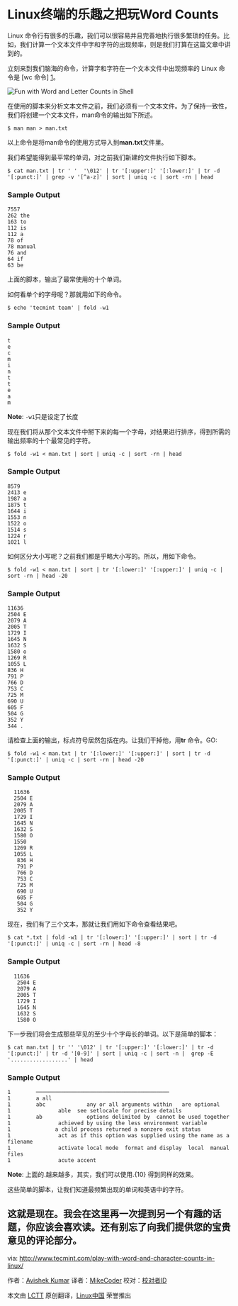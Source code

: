 Linux终端的乐趣之把玩Word Counts
================================================================================
Linux 命令行有很多的乐趣，我们可以很容易并且完善地执行很多繁琐的任务。比如，我们计算一个文本文件中字和字符的出现频率，则是我们打算在这篇文章中讲到的。

立刻来到我们脑海的命令，计算字和字符在一个文本文件中出现频率的 Linux 命令是 [wc 命令] [1]。

![Fun with Word and Letter Counts in Shell](http://www.tecmint.com/wp-content/uploads/2014/03/Linux-Word-Count.png)

在使用的脚本来分析文本文件之前，我们必须有一个文本文件。为了保持一致性，我们将创建一个文本文件，man命令的输出如下所述。

    $ man man > man.txt

以上命令是将man命令的使用方式导入到**man.txt**文件里。

我们希望能得到最平常的单词，对之前我们新建的文件执行如下脚本。

    $ cat man.txt | tr ' '  '\012' | tr '[:upper:]' '[:lower:]' | tr -d '[:punct:]' | grep -v '[^a-z]' | sort | uniq -c | sort -rn | head

### Sample Output ###

    7557 
    262 the 
    163 to 
    112 is 
    112 a 
    78 of 
    78 manual 
    76 and 
    64 if 
    63 be

上面的脚本，输出了最常使用的十个单词。

如何看单个的字母呢？那就用如下的命令。

    $ echo 'tecmint team' | fold -w1

### Sample Output ###

    t 
    e 
    c 
    m 
    i 
    n 
    t 
    t 
    e 
    a 
    m

**Note**: `-w1`只是设定了长度

现在我们将从那个文本文件中掰下来的每一个字母，对结果进行排序，得到所需的输出频率的十个最常见的字符。

    $ fold -w1 < man.txt | sort | uniq -c | sort -rn | head

### Sample Output ###

    8579  
    2413 e
    1987 a
    1875 t
    1644 i
    1553 n
    1522 o
    1514 s
    1224 r
    1021 l

如何区分大小写呢？之前我们都是乎略大小写的。所以，用如下命令。

    $ fold -w1 < man.txt | sort | tr '[:lower:]' '[:upper:]' | uniq -c | sort -rn | head -20

### Sample Output ###

    11636  
    2504 E 
    2079 A 
    2005 T 
    1729 I 
    1645 N 
    1632 S 
    1580 o
    1269 R 
    1055 L 
    836 H 
    791 P 
    766 D 
    753 C 
    725 M 
    690 U 
    605 F 
    504 G 
    352 Y 
    344 .

请检查上面的输出，标点符号居然包括在内。让我们干掉他，用**tr** 命令。GO:

    $ fold -w1 < man.txt | tr '[:lower:]' '[:upper:]' | sort | tr -d '[:punct:]' | uniq -c | sort -rn | head -20

### Sample Output ###

      11636  
      2504 E 
      2079 A 
      2005 T 
      1729 I 
      1645 N 
      1632 S 
      1580 O 
      1550 
      1269 R 
      1055 L 
       836 H 
       791 P 
       766 D 
       753 C 
       725 M 
       690 U 
       605 F 
       504 G 
       352 Y

现在，我们有了三个文本，那就让我们用如下命令查看结果吧。

    $ cat *.txt | fold -w1 | tr '[:lower:]' '[:upper:]' | sort | tr -d '[:punct:]' | uniq -c | sort -rn | head -8

### Sample Output ###

      11636  
       2504 E 
       2079 A 
       2005 T 
       1729 I 
       1645 N 
       1632 S 
       1580 O

下一步我们将会生成那些罕见的至少十个字母长的单词。以下是简单的脚本：

    $ cat man.txt | tr '' '\012' | tr '[:upper:]' '[:lower:]' | tr -d '[:punct:]' | tr -d '[0-9]' | sort | uniq -c | sort -n |  grep -E '..................' | head

### Sample Output ###

    1        ────────────────────────────────────────── 
    1        a all 
    1        abc             any or all arguments within   are optional 
    1               able  see setlocale for precise details 
    1        ab              options delimited by  cannot be used together 
    1               achieved by using the less environment variable 
    1              a child process returned a nonzero exit status 
    1               act as if this option was supplied using the name as a filename 
    1               activate local mode  format and display  local  manual  files 
    1               acute accent

**Note**: 上面的.越来越多，其实，我们可以使用.{10} 得到同样的效果。

这些简单的脚本，让我们知道最频繁出现的单词和英语中的字符。

这就是现在。我会在这里再一次提到另一个有趣的话题，你应该会喜欢读。还有别忘了向我们提供您的宝贵意见的评论部分。
--------------------------------------------------------------------------------

via: http://www.tecmint.com/play-with-word-and-character-counts-in-linux/

作者：[Avishek Kumar][a]
译者：[MikeCoder](https://github.com/MikeCoder)
校对：[校对者ID](https://github.com/校对者ID)

本文由 [LCTT](https://github.com/LCTT/TranslateProject) 原创翻译，[Linux中国](http://linux.cn/) 荣誉推出

[a]:http://www.tecmint.com/author/avishek/
[1]:http://www.tecmint.com/wc-command-examples/
